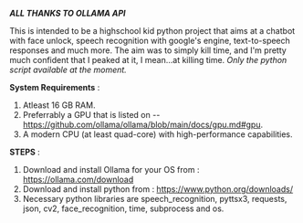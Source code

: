 __*ALL THANKS TO OLLAMA API*__

This is intended to be a highschool kid python project that aims at a chatbot with face unlock, speech recognition with google's engine, text-to-speech responses and much more. The aim was to simply kill time, and I'm pretty much confident that I peaked at it, I mean...at killing time. *Only the python script available at the moment.*

__System Requirements__ :
              
1. Atleast 16 GB RAM.
2. Preferrably a GPU that is listed on -- https://github.com/ollama/ollama/blob/main/docs/gpu.md#gpu.
3. A modern CPU (at least quad-core) with high-performance capabilities.

__STEPS__ :

1. Download and install Ollama for your OS from : https://ollama.com/download
2. Download and install python from : https://www.python.org/downloads/
3. Necessary python libraries are speech_recognition, pyttsx3, requests, json, cv2, face_recognition, time, subprocess and os.


